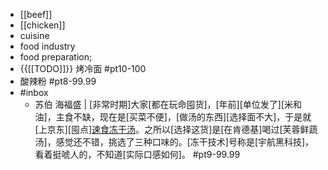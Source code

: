 - [[beef]]
- [[chicken]]
- cuisine
- food industry
- food preparation;
- {{[[TODO]]}} 烤冷面 #pt10-100
- 酸辣粉 #pt8-99.99
- #inbox
    - 苏伯 海福盛 | [非常时期]大家[都在玩命囤货]，[年前][单位发了][米和油]，主食不缺，现在是[买菜不便]，[做汤的东西][选择面不大]，于是就[上京东][囤点][速食冻干汤](https://post.smzdm.com/p/az50g9rr/)。之所以[选择这货]是[在肯德基]喝过[芙蓉鲜蔬汤]，感觉还不错，挑选了三种口味的。[冻干技术]号称是[宇航黑科技]，看着挺唬人的，不知道[实际口感如何]。  #pt9-99.99
